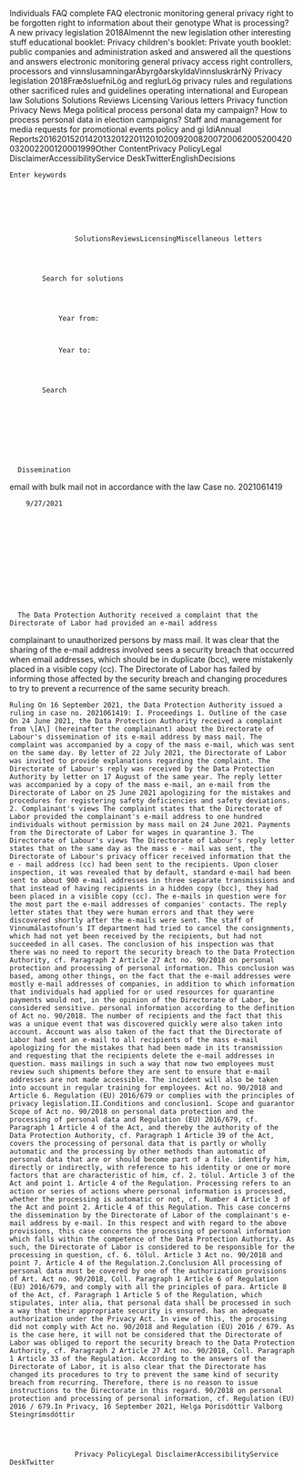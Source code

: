 Individuals FAQ complete FAQ electronic monitoring general privacy right to be forgotten right to information about their genotype What is processing? A new privacy legislation 2018Almennt the new legislation other interesting stuff educational booklet: Privacy children's booklet: Private youth booklet: public companies and administration asked and answered all the questions and answers electronic monitoring general privacy access right controllers, processors and vinnslusamningarÁbyrgðarskyldaVinnsluskrárNý Privacy legislation 2018FræðsluefniLög and reglurLög privacy rules and regulations other sacrificed rules and guidelines operating international and European law Solutions Solutions Reviews Licensing Various letters Privacy function Privacy News Mega political process personal data my campaign? How to process personal data in election campaigns? Staff and management for media requests for promotional events policy and gi ldiAnnual Reports201620152014201320122011201020092008200720062005200420032002200120001999Other ContentPrivacy PolicyLegal DisclaimerAccessibilityService DeskTwitterEnglishDecisions
             
                
    
    Enter keywords
    
    
      
    
    
  
  
                    SolutionsReviewsLicensingMiscellaneous letters
             
                
                
                                
            Search for solutions
            
        
                
            
                Year from:
                
            
            
                Year to:
                
            
        
                
            Search
        
    
    

    

    

    
      Dissemination
email with bulk mail not in accordance with the law
      Case no. 2021061419
    

    

     
      
      
        9/27/2021
        
      
      
      
     

    

  

  

  
      The Data Protection Authority received a complaint that the Directorate of Labor had provided an e-mail address
complainant to unauthorized persons by mass mail. It was clear that the sharing of the e-mail address involved
sees a security breach that occurred when email addresses, which should be in duplicate (bcc),
were mistakenly placed in a visible copy (cc). The Directorate of Labor has failed
by informing those affected by the security breach and changing procedures
to try to prevent a recurrence of the same security breach.

    

    
    Ruling On 16 September 2021, the Data Protection Authority issued a ruling in case no. 2021061419: I. Proceedings 1. Outline of the case On 24 June 2021, the Data Protection Authority received a complaint from \[A\] (hereinafter the complainant) about the Directorate of Labour's dissemination of its e-mail address by mass mail. The complaint was accompanied by a copy of the mass e-mail, which was sent on the same day. By letter of 22 July 2021, the Directorate of Labor was invited to provide explanations regarding the complaint. The Directorate of Labour's reply was received by the Data Protection Authority by letter on 17 August of the same year. The reply letter was accompanied by a copy of the mass e-mail, an e-mail from the Directorate of Labor on 25 June 2021 apologizing for the mistakes and procedures for registering safety deficiencies and safety deviations. 2. Complainant's views The complaint states that the Directorate of Labor provided the complainant's e-mail address to one hundred individuals without permission by mass mail on 24 June 2021. Payments from the Directorate of Labor for wages in quarantine 3. The Directorate of Labour's views The Directorate of Labour's reply letter states that on the same day as the mass e - mail was sent, the Directorate of Labour's privacy officer received information that the e - mail address (cc) had been sent to the recipients. Upon closer inspection, it was revealed that by default, standard e-mail had been sent to about 900 e-mail addresses in three separate transmissions and that instead of having recipients in a hidden copy (bcc), they had been placed in a visible copy (cc). The e-mails in question were for the most part the e-mail addresses of companies' contacts. The reply letter states that they were human errors and that they were discovered shortly after the e-mails were sent. The staff of Vinnumálastofnun's IT department had tried to cancel the consignments, which had not yet been received by the recipients, but had not succeeded in all cases. The conclusion of his inspection was that there was no need to report the security breach to the Data Protection Authority, cf. Paragraph 2 Article 27 Act no. 90/2018 on personal protection and processing of personal information. This conclusion was based, among other things, on the fact that the e-mail addresses were mostly e-mail addresses of companies, in addition to which information that individuals had applied for or used resources for quarantine payments would not, in the opinion of the Directorate of Labor, be considered sensitive. personal information according to the definition of Act no. 90/2018. The number of recipients and the fact that this was a unique event that was discovered quickly were also taken into account. Account was also taken of the fact that the Directorate of Labor had sent an e-mail to all recipients of the mass e-mail apologizing for the mistakes that had been made in its transmission and requesting that the recipients delete the e-mail addresses in question. mass mailings in such a way that now two employees must review such shipments before they are sent to ensure that e-mail addresses are not made accessible. The incident will also be taken into account in regular training for employees. Act no. 90/2018 and Article 6. Regulation (EU) 2016/679 or complies with the principles of privacy legislation.II.Conditions and conclusion1. Scope and guarantor Scope of Act no. 90/2018 on personal data protection and the processing of personal data and Regulation (EU) 2016/679, cf. Paragraph 1 Article 4 of the Act, and thereby the authority of the Data Protection Authority, cf. Paragraph 1 Article 39 of the Act, covers the processing of personal data that is partly or wholly automatic and the processing by other methods than automatic of personal data that are or should become part of a file. identify him, directly or indirectly, with reference to his identity or one or more factors that are characteristic of him, cf. 2. tölul. Article 3 of the Act and point 1. Article 4 of the Regulation. Processing refers to an action or series of actions where personal information is processed, whether the processing is automatic or not, cf. Number 4 Article 3 of the Act and point 2. Article 4 of this Regulation. This case concerns the dissemination by the Directorate of Labor of the complainant's e-mail address by e-mail. In this respect and with regard to the above provisions, this case concerns the processing of personal information which falls within the competence of the Data Protection Authority. As such, the Directorate of Labor is considered to be responsible for the processing in question, cf. 6. tölul. Article 3 Act no. 90/2018 and point 7. Article 4 of the Regulation.2.Conclusion All processing of personal data must be covered by one of the authorization provisions of Art. Act no. 90/2018, Coll. Paragraph 1 Article 6 of Regulation (EU) 2016/679, and comply with all the principles of para. Article 8 of the Act, cf. Paragraph 1 Article 5 of the Regulation, which stipulates, inter alia, that personal data shall be processed in such a way that their appropriate security is ensured. has an adequate authorization under the Privacy Act. In view of this, the processing did not comply with Act no. 90/2018 and Regulation (EU) 2016 / 679. As is the case here, it will not be considered that the Directorate of Labor was obliged to report the security breach to the Data Protection Authority, cf. Paragraph 2 Article 27 Act no. 90/2018, Coll. Paragraph 1 Article 33 of the Regulation. According to the answers of the Directorate of Labor, it is also clear that the Directorate has changed its procedures to try to prevent the same kind of security breach from recurring. Therefore, there is no reason to issue instructions to the Directorate in this regard. 90/2018 on personal protection and processing of personal information, cf. Regulation (EU) 2016 / 679.In Privacy, 16 September 2021, Helga Þórisdóttir Valborg Steingrímsdóttir

    

  
                    Privacy PolicyLegal DisclaimerAccessibilityService DeskTwitter
